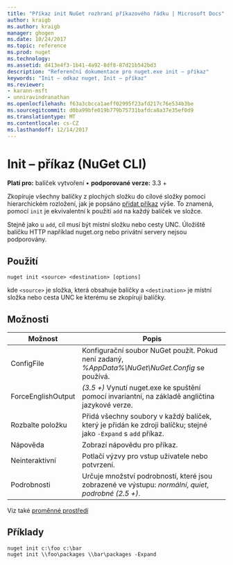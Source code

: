 ```yaml
---
title: "Příkaz init NuGet rozhraní příkazového řádku | Microsoft Docs"
author: kraigb
ms.author: kraigb
manager: ghogen
ms.date: 10/24/2017
ms.topic: reference
ms.prod: nuget
ms.technology: 
ms.assetid: d413e4f3-1b41-4a92-8df8-87d21b542bd3
description: "Referenční dokumentace pro nuget.exe init – příkaz"
keywords: "Init – odkaz nuget, Init – příkaz"
ms.reviewer:
- karann-msft
- unniravindranathan
ms.openlocfilehash: f63a3cbcca1aeff02995f23afd217c76e534b3be
ms.sourcegitcommit: d0ba99bfe019b779b75731bafdca8a37e35ef0d9
ms.translationtype: MT
ms.contentlocale: cs-CZ
ms.lasthandoff: 12/14/2017
---
```

# <a name="init-command-nuget-cli"></a>Init – příkaz (NuGet CLI)

**Platí pro:** balíček vytvoření &bullet; **podporované verze:** 3.3 +

Zkopíruje všechny balíčky z plochých složku do cílové složky pomocí hierarchickém rozložení, jak je popsáno [přidat příkaz](#add) výše. To znamená, pomocí `init` je ekvivalentní k použití `add` na každý balíček ve složce.

Stejně jako u `add`, cíl musí být místní složku nebo cesty UNC. Úložiště balíčku HTTP například nuget.org nebo privátní servery nejsou podporovány.

## <a name="usage"></a>Použití

```
nuget init <source> <destination> [options]
```

kde `<source>` je složka, která obsahuje balíčky a `<destination>` je místní složka nebo cesta UNC ke kterému se zkopírují balíčky.

## <a name="options"></a>Možnosti

| Možnost | Popis |
| --- | --- |
| ConfigFile | Konfigurační soubor NuGet použít. Pokud není zadaný, *%AppData%\NuGet\NuGet.Config* se používá. |
| ForceEnglishOutput | *(3.5 +)*  Vynutí nuget.exe ke spuštění pomocí invariantní, na základě angličtina jazykové verze. |
| Rozbalte položku | Přidá všechny soubory v každý balíček, který je přidán ke zdroji balíčku; stejné jako `-Expand` s `add` příkaz. |
| Nápověda | Zobrazí nápovědu pro příkaz. |
| Neinteraktivní | Potlačí výzvy pro vstup uživatele nebo potvrzení. |
| Podrobnosti | Určuje množství podrobností, které jsou zobrazené ve výstupu: *normální*, *quiet*, *podrobné (2.5 +)*. |

Viz také [proměnné prostředí](cli-ref-environment-variables.md)

## <a name="examples"></a>Příklady

```
nuget init c:\foo c:\bar
nuget init \\foo\packages \\bar\packages -Expand
```
